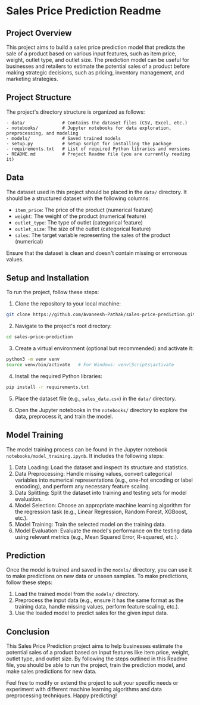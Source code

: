 # Sales Price Prediction Readme

## Project Overview

This project aims to build a sales price prediction model that predicts the sale of a product based on various input features, such as item price, weight, outlet type, and outlet size. The prediction model can be useful for businesses and retailers to estimate the potential sales of a product before making strategic decisions, such as pricing, inventory management, and marketing strategies.

## Project Structure

The project's directory structure is organized as follows:

```
- data/              # Contains the dataset files (CSV, Excel, etc.)
- notebooks/         # Jupyter notebooks for data exploration, preprocessing, and modeling
- models/            # Saved trained models
- setup.py           # Setup script for installing the package
- requirements.txt   # List of required Python libraries and versions
- README.md          # Project Readme file (you are currently reading it)
```

## Data

The dataset used in this project should be placed in the `data/` directory. It should be a structured dataset with the following columns:

- `item_price`: The price of the product (numerical feature)
- `weight`: The weight of the product (numerical feature)
- `outlet_type`: The type of outlet (categorical feature)
- `outlet_size`: The size of the outlet (categorical feature)
- `sales`: The target variable representing the sales of the product (numerical)

Ensure that the dataset is clean and doesn't contain missing or erroneous values.

## Setup and Installation

To run the project, follow these steps:

1. Clone the repository to your local machine:

```bash
git clone https://github.com/Avaneesh-Pathak/sales-price-prediction.git
```

2. Navigate to the project's root directory:

```bash
cd sales-price-prediction
```

3. Create a virtual environment (optional but recommended) and activate it:

```bash
python3 -m venv venv
source venv/bin/activate   # For Windows: venv\Scripts\activate
```

4. Install the required Python libraries:

```bash
pip install -r requirements.txt
```

5. Place the dataset file (e.g., `sales_data.csv`) in the `data/` directory.

6. Open the Jupyter notebooks in the `notebooks/` directory to explore the data, preprocess it, and train the model.

## Model Training

The model training process can be found in the Jupyter notebook `notebooks/model_training.ipynb`. It includes the following steps:

1. Data Loading: Load the dataset and inspect its structure and statistics.
2. Data Preprocessing: Handle missing values, convert categorical variables into numerical representations (e.g., one-hot encoding or label encoding), and perform any necessary feature scaling.
3. Data Splitting: Split the dataset into training and testing sets for model evaluation.
4. Model Selection: Choose an appropriate machine learning algorithm for the regression task (e.g., Linear Regression, Random Forest, XGBoost, etc.).
5. Model Training: Train the selected model on the training data.
6. Model Evaluation: Evaluate the model's performance on the testing data using relevant metrics (e.g., Mean Squared Error, R-squared, etc.).

## Prediction

Once the model is trained and saved in the `models/` directory, you can use it to make predictions on new data or unseen samples. To make predictions, follow these steps:

1. Load the trained model from the `models/` directory.
2. Preprocess the input data (e.g., ensure it has the same format as the training data, handle missing values, perform feature scaling, etc.).
3. Use the loaded model to predict sales for the given input data.

## Conclusion

This Sales Price Prediction project aims to help businesses estimate the potential sales of a product based on input features like item price, weight, outlet type, and outlet size. By following the steps outlined in this Readme file, you should be able to run the project, train the prediction model, and make sales predictions for new data.

Feel free to modify or extend the project to suit your specific needs or experiment with different machine learning algorithms and data preprocessing techniques. Happy predicting!
